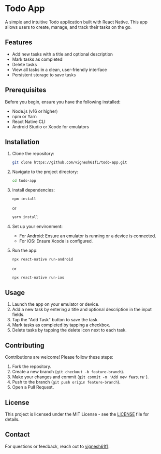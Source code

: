 # Todo App

A simple and intuitive Todo application built with React Native. This app allows users to create, manage, and track their tasks on the go.

## Features

- Add new tasks with a title and optional description
- Mark tasks as completed
- Delete tasks
- View all tasks in a clean, user-friendly interface
- Persistent storage to save tasks

## Prerequisites

Before you begin, ensure you have the following installed:
- Node.js (v16 or higher)
- npm or Yarn
- React Native CLI
- Android Studio or Xcode for emulators

## Installation

1. Clone the repository:
   ```bash
   git clone https://github.com/vignesh61f1/todo-app.git
   ```

2. Navigate to the project directory:
   ```bash
   cd todo-app
   ```

3. Install dependencies:
   ```bash
   npm install
   ```
   or
   ```bash
   yarn install
   ```

4. Set up your environment:
   - For Android: Ensure an emulator is running or a device is connected.
   - For iOS: Ensure Xcode is configured.

5. Run the app:
   ```bash
   npx react-native run-android
   ```
   or
   ```bash
   npx react-native run-ios
   ```

## Usage

1. Launch the app on your emulator or device.
2. Add a new task by entering a title and optional description in the input fields.
3. Tap the "Add Task" button to save the task.
4. Mark tasks as completed by tapping a checkbox.
5. Delete tasks by tapping the delete icon next to each task.

## Contributing

Contributions are welcome! Please follow these steps:
1. Fork the repository.
2. Create a new branch (`git checkout -b feature-branch`).
3. Make your changes and commit (`git commit -m 'Add new feature'`).
4. Push to the branch (`git push origin feature-branch`).
5. Open a Pull Request.

## License

This project is licensed under the MIT License - see the [LICENSE](LICENSE) file for details.

## Contact

For questions or feedback, reach out to [vignesh61f1](https://github.com/vignesh61f1).